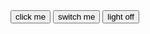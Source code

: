 <!DOCTYPE html>
<html lang="en">
<head>
    <meta charset="UTF-8">
    <meta name="viewport" content="width=device-width, initial-scale=1.0">
    <title>Document object model-DOM</title>
</head>
<body>
    <button class="btn__1">click me</button>
    <button id="abc">switch me</button>
    <button>light off</button>
    <script>
         document.querySelector('.btn__1').innerHTML='hola'
         document.querySelector('#abc').innerHTML='sobuj'
         
    </script>
</body>
</html>